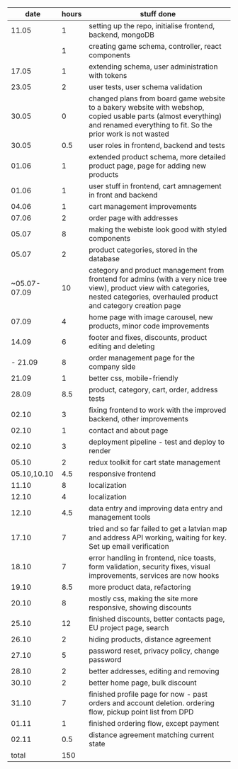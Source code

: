 | date         | hours | stuff done                                                                                                                                                                            |
| ------------ | ----- | ------------------------------------------------------------------------------------------------------------------------------------------------------------------------------------- |
| 11.05        | 1     | setting up the repo, initialise frontend, backend, mongoDB                                                                                                                            |
|              | 1     | creating game schema, controller, react components                                                                                                                                    |
| 17.05        | 1     | extending schema, user administration with tokens                                                                                                                                     |
| 23.05        | 2     | user tests, user schema validation                                                                                                                                                    |
| 30.05        | 0     | changed plans from board game website to a bakery website with webshop, copied usable parts (almost everything) and renamed everything to fit. So the prior work is not wasted        |
| 30.05        | 0.5   | user roles in frontend, backend and tests                                                                                                                                             |
| 01.06        | 1     | extended product schema, more detailed product page, page for adding new products                                                                                                     |
| 01.06        | 1     | user stuff in frontend, cart amnagement in front and backend                                                                                                                          |
| 04.06        | 1     | cart management improvements                                                                                                                                                          |
| 07.06        | 2     | order page with addresses                                                                                                                                                             |
| 05.07        | 8     | making the webiste look good with styled components                                                                                                                                   |
| 05.07        | 2     | product categories, stored in the database                                                                                                                                            |
| ~05.07-07.09 | 10    | category and product management from frontend for admins (with a very nice tree view), product view with categories, nested categories, overhauled product and category creation page |
| 07.09        | 4     | home page with image carousel, new products, minor code improvements                                                                                                                  |
| 14.09        | 6     | footer and fixes, discounts, product editing and deleting                                                                                                                             |
| - 21.09      | 8     | order management page for the company side                                                                                                                                            |
| 21.09        | 1     | better css, mobile-friendly                                                                                                                                                           |
| 28.09        | 8.5   | product, category, cart, order, address tests                                                                                                                                         |
| 02.10        | 3     | fixing frontend to work with the improved backend, other improvements                                                                                                                 |
| 02.10        | 1     | contact and about page                                                                                                                                                                |
| 02.10        | 3     | deployment pipeline - test and deploy to render                                                                                                                                       |
| 05.10        | 2     | redux toolkit for cart state management                                                                                                                                               |
| 05.10,10.10  | 4.5   | responsive frontend                                                                                                                                                                   |
| 11.10        | 8     | localization                                                                                                                                                                          |
| 12.10        | 4     | localization                                                                                                                                                                          |
| 12.10        | 4.5   | data entry and improving data entry and management tools                                                                                                                              |
| 17.10        | 7     | tried and so far failed to get a latvian map and address API working, waiting for key. Set up email verification                                                                      |
| 18.10        | 7     | error handling in frontend, nice toasts, form validation, security fixes, visual improvements, services are now hooks                                                                 |
| 19.10        | 8.5   | more product data, refactoring                                                                                                                                                        |
| 20.10        | 8     | mostly css, making the site more responsive, showing discounts                                                                                                                        |
| 25.10        | 12    | finished discounts, better contacts page, EU project page, search                                                                                                                     |
| 26.10        | 2     | hiding products, distance agreement                                                                                                                                                   |
| 27.10        | 5     | password reset, privacy policy, change password                                                                                                                                       |
| 28.10        | 2     | better addresses, editing and removing                                                                                                                                                |
| 30.10        | 2     | better home page, bulk discount                                                                                                                                                       |
| 31.10        | 7     | finished profile page for now - past orders and account deletion. ordering flow, pickup point list from DPD                                                                           |
| 01.11        | 1     | finished ordering flow, except payment                                                                                                                                                |
| 02.11        | 0.5   | distance agreement matching current state                                                                                                                                             |
| total        | 150   |                                                                                                                                                                                       |
